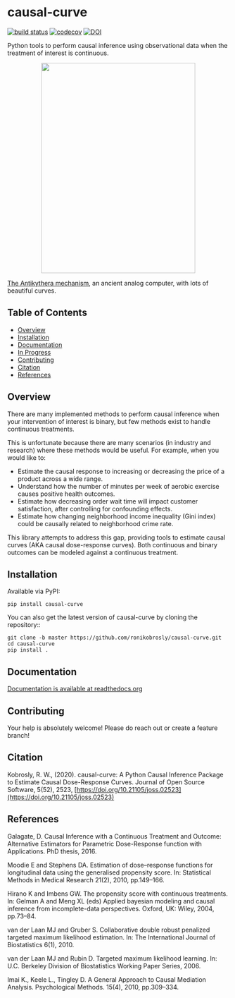 # causal-curve

[![build status](http://img.shields.io/travis/ronikobrosly/causal-curve/master.svg?style=flat)](https://travis-ci.org/ronikobrosly/causal-curve)
[![codecov](https://codecov.io/gh/ronikobrosly/causal-curve/branch/master/graph/badge.svg)](https://codecov.io/gh/ronikobrosly/causal-curve)
[![DOI](https://zenodo.org/badge/256017107.svg)](https://zenodo.org/badge/latestdoi/256017107)

Python tools to perform causal inference using observational data when the treatment of interest is continuous.


<p align="center">
<img src="https://upload.wikimedia.org/wikipedia/commons/e/e8/Antikythera_mechanism.svg" align="middle" width="350" height="477" />
</p>


[The Antikythera mechanism](https://en.wikipedia.org/wiki/Antikythera_mechanism), an ancient analog computer, with lots of beautiful curves.



## Table of Contents

- [Overview](#overview)
- [Installation](#installation)
- [Documentation](#documentation)
- [In Progress](#in-progress)
- [Contributing](#contributing)
- [Citation](#citation)
- [References](#references)

## Overview

There are many implemented methods to perform causal inference when your intervention of interest is binary,
but few methods exist to handle continuous treatments.

This is unfortunate because there are many scenarios (in industry and research) where these methods would be useful.
For example, when you would like to:

* Estimate the causal response to increasing or decreasing the price of a product across a wide range.
* Understand how the number of minutes per week of aerobic exercise causes positive health outcomes.
* Estimate how decreasing order wait time will impact customer satisfaction, after controlling for confounding effects.
* Estimate how changing neighborhood income inequality (Gini index) could be causally related to neighborhood crime rate.

This library attempts to address this gap, providing tools to estimate causal curves (AKA causal dose-response curves).
Both continuous and binary outcomes can be modeled against a continuous treatment.

## Installation

Available via PyPI:

`pip install causal-curve`

You can also get the latest version of causal-curve by cloning the repository::

```
git clone -b master https://github.com/ronikobrosly/causal-curve.git
cd causal-curve
pip install .
```

## Documentation

[Documentation is available at readthedocs.org](https://causal-curve.readthedocs.io/en/latest/)

## Contributing

Your help is absolutely welcome! Please do reach out or create a feature branch!

## Citation

Kobrosly, R. W., (2020). causal-curve: A Python Causal Inference Package to Estimate Causal Dose-Response Curves. Journal of Open Source Software, 5(52), 2523, [https://doi.org/10.21105/joss.02523](https://doi.org/10.21105/joss.02523)

## References

Galagate, D. Causal Inference with a Continuous Treatment and Outcome: Alternative
Estimators for Parametric Dose-Response function with Applications. PhD thesis, 2016.

Moodie E and Stephens DA. Estimation of dose–response functions for
longitudinal data using the generalised propensity score. In: Statistical Methods in
Medical Research 21(2), 2010, pp.149–166.

Hirano K and Imbens GW. The propensity score with continuous treatments.
In: Gelman A and Meng XL (eds) Applied bayesian modeling and causal inference
from incomplete-data perspectives. Oxford, UK: Wiley, 2004, pp.73–84.

van der Laan MJ and Gruber S. Collaborative double robust penalized targeted
maximum likelihood estimation. In: The International Journal of Biostatistics 6(1), 2010.

van der Laan MJ and Rubin D. Targeted maximum likelihood learning. In: ​U.C. Berkeley Division of
Biostatistics Working Paper Series, 2006.

Imai K., Keele L., Tingley D. A General Approach to Causal Mediation Analysis. Psychological
Methods. 15(4), 2010, pp.309–334.
